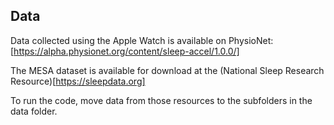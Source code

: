 ## Data

Data collected using the Apple Watch is available on PhysioNet: [https://alpha.physionet.org/content/sleep-accel/1.0.0/]

The MESA dataset is available for download at the (National Sleep Research Resource)[https://sleepdata.org]

To run the code, move data from those resources to the subfolders in the data folder.
